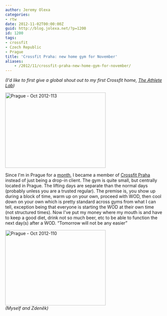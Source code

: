 ```yaml
---
author: Jeremy Olexa
categories:
- rtw
date: 2012-11-02T00:00:00Z
guid: http://blog.jolexa.net/?p=1200
id: 1200
tags:
- crossfit
- Czech Republic
- Prague
title: 'Crossfit Praha: new home gym for November'
aliases:
    - /2012/11/crossfit-praha-new-home-gym-for-november/
---
```


*(I'd like to first give a global shout out to my first Crossfit home, [The Athlete Lab][1])*

[<img src="http://farm9.staticflickr.com/8054/8148689367_f701c98a48_n.jpg" width="320" height="240" alt="Prague - Oct 2012-113" />][2]

Since I'm in Prague for a [month][3], I became a member of [Crossfit Praha][4] instead of just being a drop-in client. The gym is quite small, but centrally located in Prague. The lifting days are separate than the normal days (probably unless you are a trusted regular). The premise is, you show up during a block of time, warm up on your own, proceed with WOD, then cool down on your own which is pretty standard across gyms from what I can tell, exception being that everyone is starting the WOD at their own time (not structured times). Now I've put my money where my mouth is and have to keep a good diet, drink not so much beer, etc to be able to function the next day(s) after a WOD. &#8220;Tomorrow will not be any easier&#8221;

[<img src="http://farm9.staticflickr.com/8326/8148718474_b12227bdb2_n.jpg" width="320" height="240" alt="Prague - Oct 2012-110" />][5]  
*(Myself and Zdeněk)*

 [1]: http://theathletelab.com/
 [2]: http://www.flickr.com/photos/jolexa/8148689367/ "Prague - Oct 2012-113 by jolexa112, on Flickr"
 [3]: http://blog.jolexa.net/2012/10/unexpected-turn-of-events-in-prague/
 [4]: http://www.crossfitpraha.com/
 [5]: http://www.flickr.com/photos/jolexa/8148718474/ "Prague - Oct 2012-110 by jolexa112, on Flickr"